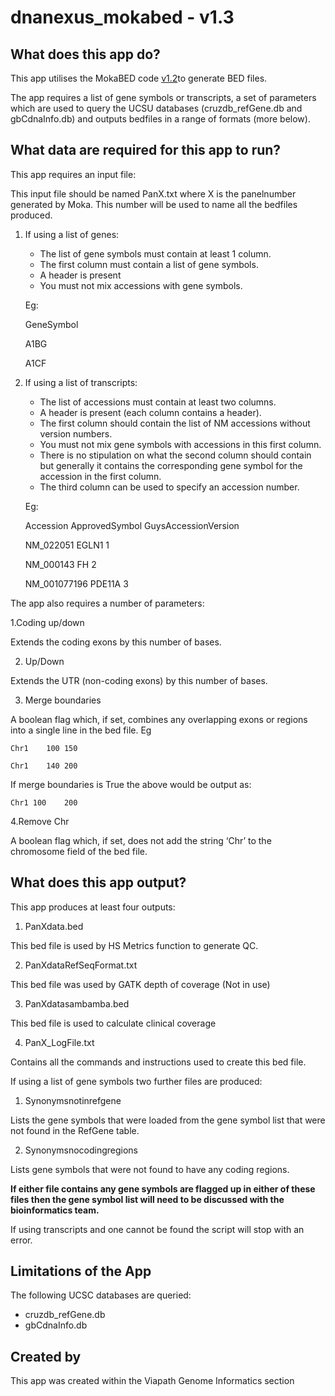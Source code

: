 # dnanexus_mokabed - v1.3

## What does this app do?
This app utilises the MokaBED code [v1.2](https://github.com/mokaguys/mokabed)to generate BED files.

The app requires a list of gene symbols or transcripts, a set of parameters which are used to query the UCSU databases (cruzdb_refGene.db and gbCdnaInfo.db) and outputs bedfiles in a range of formats (more below).

## What data are required for this app to run?

This app requires an input file:

This input file should be named PanX.txt where X is the panelnumber generated by Moka. This number will be used to name all the bedfiles produced.

1.  If using a list of genes:
    * The list of gene symbols must contain at least 1 column. 
    * The first column must contain a list of gene symbols.
    * A header is present
    * You must not mix accessions with gene symbols.

	Eg:

	GeneSymbol 

	A1BG

	A1CF

2. If using a list of transcripts:
    * The list of accessions must contain at least two columns.
    * A header is present (each column contains a header).
    * The first column should contain the list of NM accessions without version numbers. 
    * You must not mix gene symbols with accessions in this first column. 
    * There is no stipulation on what the second column should contain but generally it contains the corresponding gene symbol for the accession in the first column.
    * The third column can be used to specify an accession number.

	Eg:

	Accession	ApprovedSymbol	GuysAccessionVersion

	NM_022051		 EGLN1		1

	NM_000143		 FH	2

	NM_001077196 	PDE11A	3


The app also requires a number of parameters:

1.Coding up/down

Extends the coding exons by this number of bases.

2. Up/Down

Extends the UTR (non-coding exons) by this number of bases.

3. Merge boundaries

A boolean flag which, if set, combines any overlapping exons or regions into a single line in the bed file. Eg 

	Chr1	100	150

	Chr1	140	200

If merge boundaries is True the above would be output as: 

	Chr1 100	200

4.Remove Chr

A boolean flag which, if set, does not add the string ‘Chr’ to the chromosome field of the bed file. 
 

## What does this app output?
This app produces at least four outputs:

1. PanXdata.bed

This bed file is used by HS Metrics function to generate QC.

2. PanXdataRefSeqFormat.txt

This bed file was used by GATK depth of coverage (Not in use)

3.  PanXdatasambamba.bed

This bed file is used to calculate clinical coverage

4. PanX_LogFile.txt

Contains all the commands and instructions used to create this bed file.


If using a list of gene symbols two further files are produced:

1. Synonymsnotinrefgene 

Lists the gene symbols that were loaded from the gene symbol list that were not found in the RefGene table.

2. Synonymsnocodingregions 

Lists gene symbols that were not found to have any coding regions. 

**If either file contains any gene symbols are flagged up in either of these files then the gene symbol list will need to be discussed with the bioinformatics team.**


If using transcripts and one cannot be found the script will stop with an error.

## Limitations of the App
The following UCSC databases are queried:
* cruzdb_refGene.db 
* gbCdnaInfo.db

## Created by
This app was created within the Viapath Genome Informatics section
